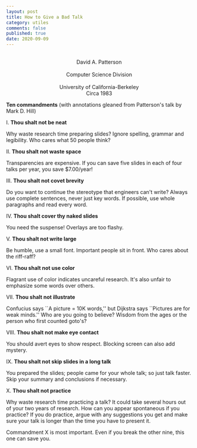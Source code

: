 ```yaml
---
layout: post
title: How to Give a Bad Talk
category: utiles
comments: false
published: true
date: 2020-09-09
---
```

<center>
<br>David A. Patterson</br>
<br>Computer Science Division</br>
<br>University of California-Berkeley</br>
Circa 1983
</center>


**Ten commandments** (with annotations gleaned from Patterson's talk by Mark D. Hill)

I. **Thou shalt not be neat**

Why waste research time preparing slides? Ignore spelling, grammar and legibility. Who cares what 50 people think?

II. **Thou shalt not waste space**

Transparencies are expensive. If you can save five slides in each of four talks per year, you save $7.00/year!

III. **Thou shalt not covet brevity**

Do you want to continue the stereotype that engineers can't write? Always use complete sentences, never just key words. If possible, use whole paragraphs and read every word.

IV. **Thou shalt cover thy naked slides**

You need the suspense! Overlays are too flashy.

V. **Thou shalt not write large**

Be humble, use a small font. Important people sit in front. Who cares about the riff-raff?

VI. **Thou shalt not use color**

Flagrant use of color indicates uncareful research. It's also unfair to emphasize some words over others.

VII. **Thou shalt not illustrate**

Confucius says \`\`A picture = 10K words,'' but Dijkstra says \`\`Pictures are for weak minds.'' Who are you going to believe? Wisdom from the ages or the person who first counted goto's?

VIII. **Thou shalt not make eye contact** 

You should avert eyes to show respect. Blocking screen can also add mystery.

IX. **Thou shalt not skip slides in a long talk**

You prepared the slides; people came for your whole talk; so just talk faster. Skip your summary and conclusions if necessary.

X. **Thou shalt not practice**

Why waste research time practicing a talk? It could take several hours out of your two years of research. How can you appear spontaneous if you practice? If you do practice, argue with any suggestions you get and make sure your talk is longer than the time you have to present it.


Commandment X is most important. Even if you break the other nine, this one can save you. 
